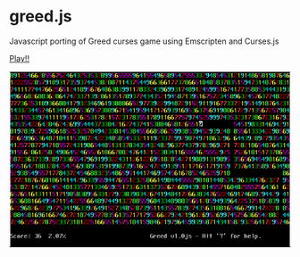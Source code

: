 greed.js
========

Javascript porting of Greed curses game using Emscripten and Curses.js

[Play!!](http://mad4j.github.io/greed.js/greedjs.html)

![Screenshot](https://raw.githubusercontent.com/mad4j/greed.js/master/screenshot.png)
